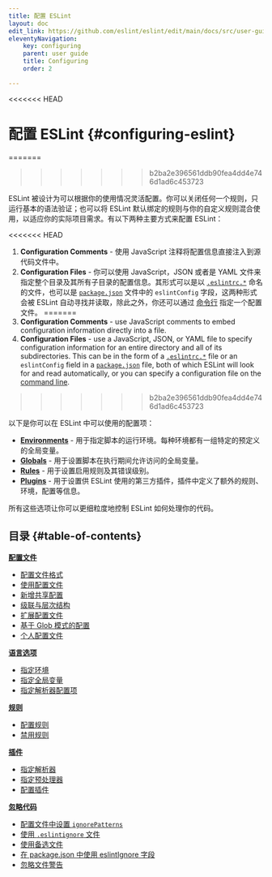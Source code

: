 ```yaml
---
title: 配置 ESLint
layout: doc
edit_link: https://github.com/eslint/eslint/edit/main/docs/src/user-guide/configuring/index.md
eleventyNavigation:
    key: configuring
    parent: user guide
    title: Configuring
    order: 2

---
```

<<<<<<< HEAD
<!-- Note: No pull requests accepted for this file. See README.md in the root directory for details. -->

# 配置 ESLint {#configuring-eslint}
=======
>>>>>>> b2ba2e396561ddb90fea4dd4e746d1ad6c453723

ESLint 被设计为可以根据你的使用情况灵活配置。你可以关闭任何一个规则，只运行基本的语法验证；也可以将 ESLint 默认绑定的规则与你的自定义规则混合使用，以适应你的实际项目需求。有以下两种主要方式来配置 ESLint：

<<<<<<< HEAD
1. **Configuration Comments** - 使用 JavaScript 注释将配置信息直接注入到源代码文件中。
1. **Configuration Files** - 你可以使用 JavaScript，JSON 或者是 YAML 文件来指定整个目录及其所有子目录的配置信息。其形式可以是以 [`.eslintrc.*`](./configuration-files#configuration-file-formats) 命名的文件，也可以是 [`package.json`](https://docs.npmjs.com/files/package.json) 文件中的 `eslintConfig` 字段，这两种形式会被 ESLint 自动寻找并读取，除此之外，你还可以通过 [命令行](https://eslint.org/docs/user-guide/command-line-interface) 指定一个配置文件。
=======
1. **Configuration Comments** - use JavaScript comments to embed configuration information directly into a file.
1. **Configuration Files** - use a JavaScript, JSON, or YAML file to specify configuration information for an entire directory and all of its subdirectories. This can be in the form of a [`.eslintrc.*`](./configuration-files#configuration-file-formats) file or an `eslintConfig` field in a [`package.json`](https://docs.npmjs.com/files/package.json) file, both of which ESLint will look for and read automatically, or you can specify a configuration file on the [command line](../command-line-interface).
>>>>>>> b2ba2e396561ddb90fea4dd4e746d1ad6c453723

以下是你可以在 ESLint 中可以使用的配置项：

* [**Environments**](./language-options#specifying-environments) - 用于指定脚本的运行环境。每种环境都有一组特定的预定义的全局变量。
* [**Globals**](./language-options#specifying-globals) - 用于设置脚本在执行期间允许访问的全局变量。
* [**Rules**](rules) - 用于设置启用规则及其错误级别。
* [**Plugins**](plugins) - 用于设置供 ESLint 使用的第三方插件，插件中定义了额外的规则、环境，配置等信息。

所有这些选项让你可以更细粒度地控制 ESLint 如何处理你的代码。

## 目录 {#table-of-contents}

[**配置文件**](configuration-files)

* [配置文件格式](./configuration-files#configuration-file-formats)
* [使用配置文件](./configuration-files#using-configuration-files)
* [新增共享配置](./configuration-files#adding-shared-settings)
* [级联与层次结构](./configuration-files#cascading-and-hierarchy)
* [扩展配置文件](./configuration-files#extending-configuration-files)
* [基于 Glob 模式的配置](./configuration-files#configuration-based-on-glob-patterns)
* [个人配置文件](./configuration-files#personal-configuration-files-deprecated)

[**语言选项**](language-options)

* [指定环境](./language-options#specifying-environments)
* [指定全局变量](./language-options#specifying-globals)
* [指定解析器配置项](./language-options#specifying-parser-options)

[**规则**](rules)

* [配置规则](./rules#configuring-rules)
* [禁用规则](./rules#disabling-rules)

[**插件**](plugins)

* [指定解析器](./plugins#specifying-parser)
* [指定预处理器](./plugins#specifying-processor)
* [配置插件](./plugins#configuring-plugins)

[**忽略代码**](ignoring-code)

* [配置文件中设置 `ignorePatterns`](./ignoring-code#ignorepatterns-in-config-files)
* [使用 `.eslintignore` 文件](./ignoring-code#the-eslintignore-file)
* [使用备选文件](./ignoring-code#using-an-alternate-file)
* [在 package.json 中使用 eslintIgnore 字段](./ignoring-code#using-eslintignore-in-packagejson)
* [忽略文件警告](./ignoring-code#ignored-file-warnings)
